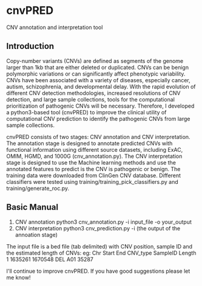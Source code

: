 # cnvPRED

CNV annotation and interpretation tool

## Introduction
Copy-number variants (CNVs) are defined as segments of the genome larger than 1kb that are either deleted or duplicated. CNVs can be benign polymorphic variations or can significantly affect phenotypic variability. CNVs have been associated with a variety of diseases, especially cancer, autism, schizophrenia, and developmental delay. With the rapid evolution of different CNV detection methodologies,  increased resolutions of CNV detection, and large sample collections,   tools for the computational prioritization of pathogenic CNVs will be necessary. Therefore, I developed a python3-based tool (cnvPRED) to improve the clinical utility of computational CNV prediction to identify the pathogenic CNVs from large sample collections. 

cnvPRED consists of two stages: CNV annotation and CNV interpretation. The annotation stage is designed to annotate predicted CNVs with functional information using different source datasets, including ExAC, OMIM, HGMD, and 1000G (cnv_annotation.py). The CNV interpretation stage is designed to use the Machine learning methods and use the annotated features to predict is the CNV is pathogenic or benign. The training data were downloaded from ClinGen CNV database. Different classifiers were tested using training/training_pick_classifiers.py and training/generate_roc.py. 

## Basic Manual 
1. CNV annotation
python3 cnv_annotation.py  -i input_file -o your_output
2. CNV interpretation
python3 cnv_prediction.py -i (the output of the annoation stage)

The input file is a bed file (tab delimited) with CNV position, sample ID and the estimated length of CNVs:
eg:
Chr   Start         End         CNV_type  SampleID Length
1     1635261       1670548     DEL       A01      35287

I'll continue to improve cnvPRED. If you have good suggestions please let me know! 
